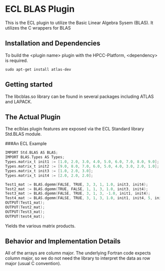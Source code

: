 ECL BLAS Plugin
================

This is the ECL plugin to utilize the Basic Linear Algebra Sysem (BLAS).
It utilizes the C wrappers for BLAS

Installation and Dependencies
----------------------------

To build the \<plugin name\> plugin with the HPCC-Platform, \<dependency\> is required.
```
sudo apt-get install atlas-dev
```

Getting started
---------------

The libcblas.so library can be found in several packages including ATLAS
and LAPACK.

The Actual Plugin
-----------------

The eclblas plugin features are exposed via the ECL Standard library
Std.BLAS module.


###An ECL Example
```c
IMPORT Std.BLAS AS BLAS;
IMPORT BLAS.Types AS Types;
Types.matrix_t init1 := [1.0, 2.0, 3.0, 4.0, 5.0, 6.0, 7.0, 8.0, 9.0];
Types.matrix_t init2 := [9.0, 8.0, 7.0, 6.0, 5.0, 4.0, 3.0, 2.0, 1.0];
Types.matrix_t init3 := [1.0, 2.0, 3.0];
Types.matrix_t init4 := [2.0, 2.0, 2.0];

Test1_mat := BLAS.dgemm(FALSE, TRUE, 3, 3, 1, 1.0, init3, init4);
Test2_mat := BLAS.dgemm(TRUE, FALSE, 1, 1, 3, 1.0, init3, init4);
Test3_mat := BLAS.dgemm(FALSE, TRUE, 3, 1, 3, -1.0, init1, init4);
Test4_mat := BLAS.dgemm(FALSE, TRUE, 3, 1, 3, 1.0, init1, init4, 5, init3);
OUTPUT(Test1_mat);
OUTPUT(Test2_mat);
OUTPUT(Test3_mat);
OUTPUT(test4_mat);
```
Yields the various matrix products.

Behavior and Implementation Details
------------------------------------

All of the arrays are column major.  The underlying Fortran code
expects column major, so we do not need the library to interpret
the data as row major (usual C convention).

